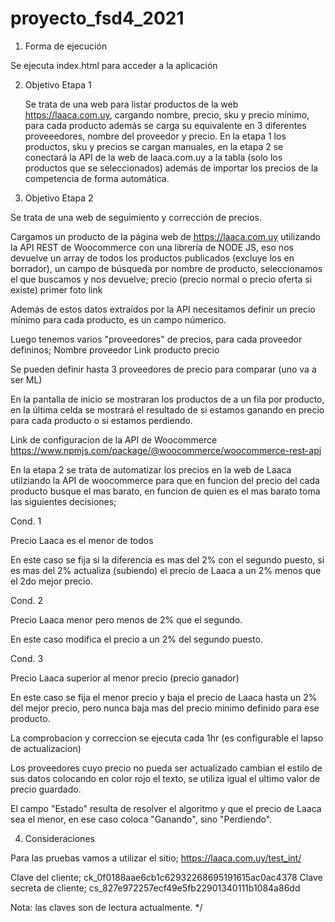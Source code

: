 # proyecto_fsd4_2021

1. Forma de ejecución

Se ejecuta index.html para acceder a la aplicación

2. Objetivo Etapa 1

    Se trata de una web para listar productos de la web https://laaca.com.uy, cargando nombre, precio, sku y precio mínimo, para cada producto además se carga su equivalente en 3 diferentes proveeedores, nombre del proveedor y precio.
    En la etapa 1 los productos, sku y precios se cargan manuales, en la etapa 2 se conectará la API de la web de laaca.com.uy a la tabla (solo los productos que se seleccionados) además de importar los precios de la competencia de forma automática.

3. Objetivo Etapa 2

Se trata de una web de seguimiento y corrección de precios.

Cargamos un producto de la página web de https://laaca.com.uy utilizando la API REST de Woocommerce con una librería de NODE JS, eso nos devuelve un array de todos los productos publicados (excluye los en borrador), un campo de búsqueda por nombre de producto, seleccionamos el que buscamos y nos devuelve;
                                                                                                    precio (precio normal o precio oferta si existe)
                                                                                                    primer foto
                                                                                                    link

Además de estos datos extraídos por la API necesitamos definir un precio mínimo para cada producto, es un campo númerico.

Luego tenemos varios "proveedores" de precios, para cada proveedor defininos;
                                                                            Nombre proveedor
                                                                            Link producto
                                                                            precio
                                                                            
Se pueden definir hasta 3 proveedores de precio para comparar (uno va a ser ML)

En la pantalla de inicio se mostraran los productos de a un fila por producto, en la última celda se mostrará el resultado de si estamos ganando en precio para cada producto o si estamos perdiendo.

Link de configuracion de la API de Woocommerce https://www.npmjs.com/package/@woocommerce/woocommerce-rest-api


En la etapa 2 se trata de automatizar los precios en la web de Laaca utilziando la API de woocommerce para que en funcion del precio del cada producto busque el mas barato, en funcion de quien es el mas barato toma las siguientes decisiones;

Cond. 1

Precio Laaca es el menor de todos

En este caso se fija si la diferencia es mas del 2% con el segundo puesto, si es mas del 2% actualiza (subiendo) el precio de Laaca a un 2% menos que el 2do mejor precio.

Cond. 2

Precio Laaca menor pero menos de 2% que el segundo.

En este caso modifica el precio a un 2% del segundo puesto.

Cond. 3

Precio Laaca superior al menor precio (precio ganador)

En este caso se fija el menor precio y baja el precio de Laaca hasta un 2% del mejor precio, pero nunca baja mas del precio minimo definido para ese producto.

La comprobacion y correccion se ejecuta cada 1hr (es configurable el lapso de actualizacion)

Los proveedores cuyo precio no pueda ser actualizado cambian el estilo de sus datos colocando en color rojo el texto, se utiliza igual el ultimo valor de precio guardado.

El campo "Estado" resulta de resolver el algoritmo y que el precio de Laaca sea el menor, en ese caso coloca "Ganando", sino "Perdiendo".

4. Consideraciones

Para las pruebas vamos a utilizar el sitio; https://laaca.com.uy/test_int/



Clave del cliente; ck_0f0188aae6cb1c62932268695191615ac0ac4378
Clave secreta de cliente; cs_827e972257ecf49e5fb22901340111b1084a86dd

Nota: las claves son de lectura actualmente. */
